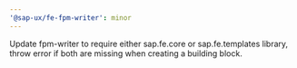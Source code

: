 ```yaml
---
'@sap-ux/fe-fpm-writer': minor
---
```


Update fpm-writer to require either sap.fe.core or sap.fe.templates library, throw error if both are missing when creating a building block.
